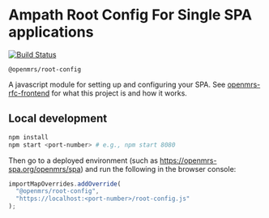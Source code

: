 # Ampath Root Config For Single SPA applications

[![Build Status](https://travis-ci.org/openmrs/openmrs-esm-root-config.svg?branch=master)](https://travis-ci.org/openmrs/openmrs-esm-root-config)

`@openmrs/root-config`

A javascript module for setting up and configuring your SPA. See [openmrs-rfc-frontend](https://github.com/openmrs/openmrs-rfc-frontend)
for what this project is and how it works.

## Local development

```sh
npm install
npm start <port-number> # e.g., npm start 8080
```

Then go to a deployed environment (such as https://openmrs-spa.org/openmrs/spa) and run the following in the browser console:

```js
importMapOverrides.addOverride(
  "@openmrs/root-config",
  "https://localhost:<port-number>/root-config.js"
);
```
